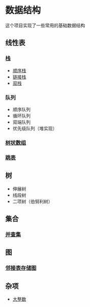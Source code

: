 # 数据结构
这个项目实现了一些常用的基础数据结构
## 线性表
### [栈](https://github.com/shinshiner/data-structure/tree/master/Stack)
* [顺序栈](https://github.com/shinshiner/data-structure/blob/master/Stack/seqStack.hpp)
* [链接栈](https://github.com/shinshiner/data-structure/blob/master/Stack/linkStack.hpp)
* [双栈](https://github.com/shinshiner/data-structure/blob/master/Stack/doubleStack.hpp)
### 队列
* 顺序队列
* 循环队列
* 双端队列
* 优先级队列（堆实现）
### [树状数组](https://github.com/shinshiner/data-structure/tree/master/Binary-Indexed-Tree)
### [跳表](https://github.com/shinshiner/data-structure/blob/master/skipList.hpp)
## 树
* 伸展树
* 线段树
* 二项树（伯努利树）
## 集合
### [并查集](https://github.com/shinshiner/data-structure/tree/master/Disjoint-Set)
## 图
### [邻接表存储图](https://github.com/shinshiner/data-structure/tree/master/Graph)
## 杂项
* [大整数](https://github.com/shinshiner/data-structure/blob/master/bigInt.hpp)
